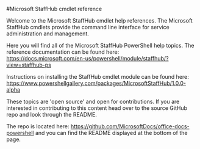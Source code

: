 #Microsoft StaffHub cmdlet reference

Welcome to the Microsoft StaffHub cmdlet help references. The Microsoft StaffHub cmdlets provide the command line interface for service administration and management.

Here you will find all of the Microsoft StaffHub PowerShell help topics. The reference documentation can be found here: https://docs.microsoft.com/en-us/powershell/module/staffhub/?view=staffhub-ps

Instructions on installing the StaffHub cmdlet module can be found here: https://www.powershellgallery.com/packages/MicrosoftStaffHub/1.0.0-alpha

These topics are 'open source' and open for contributions. If you are interested in contributing to this content head over to the source GitHub repo and look through the README. 

The repo is located here: https://github.com/MicrosoftDocs/office-docs-powershell and you can find the README displayed at the bottom of the page.
